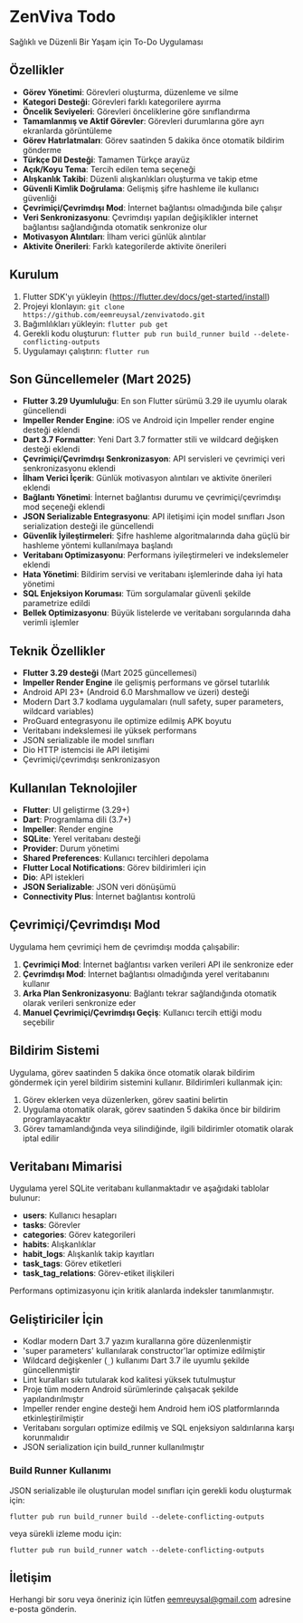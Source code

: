 # ZenViva Todo

Sağlıklı ve Düzenli Bir Yaşam için To-Do Uygulaması

## Özellikler

- **Görev Yönetimi**: Görevleri oluşturma, düzenleme ve silme
- **Kategori Desteği**: Görevleri farklı kategorilere ayırma
- **Öncelik Seviyeleri**: Görevleri önceliklerine göre sınıflandırma
- **Tamamlanmış ve Aktif Görevler**: Görevleri durumlarına göre ayrı ekranlarda görüntüleme
- **Görev Hatırlatmaları**: Görev saatinden 5 dakika önce otomatik bildirim gönderme
- **Türkçe Dil Desteği**: Tamamen Türkçe arayüz
- **Açık/Koyu Tema**: Tercih edilen tema seçeneği
- **Alışkanlık Takibi**: Düzenli alışkanlıkları oluşturma ve takip etme
- **Güvenli Kimlik Doğrulama**: Gelişmiş şifre hashleme ile kullanıcı güvenliği
- **Çevrimiçi/Çevrimdışı Mod**: İnternet bağlantısı olmadığında bile çalışır
- **Veri Senkronizasyonu**: Çevrimdışı yapılan değişiklikler internet bağlantısı sağlandığında otomatik senkronize olur
- **Motivasyon Alıntıları**: İlham verici günlük alıntılar
- **Aktivite Önerileri**: Farklı kategorilerde aktivite önerileri

## Kurulum

1. Flutter SDK'yı yükleyin (https://flutter.dev/docs/get-started/install)
2. Projeyi klonlayın: `git clone https://github.com/eemreuysal/zenvivatodo.git`
3. Bağımlılıkları yükleyin: `flutter pub get`
4. Gerekli kodu oluşturun: `flutter pub run build_runner build --delete-conflicting-outputs`
5. Uygulamayı çalıştırın: `flutter run`

## Son Güncellemeler (Mart 2025)

- **Flutter 3.29 Uyumluluğu**: En son Flutter sürümü 3.29 ile uyumlu olarak güncellendi
- **Impeller Render Engine**: iOS ve Android için Impeller render engine desteği eklendi
- **Dart 3.7 Formatter**: Yeni Dart 3.7 formatter stili ve wildcard değişken desteği eklendi
- **Çevrimiçi/Çevrimdışı Senkronizasyon**: API servisleri ve çevrimiçi veri senkronizasyonu eklendi
- **İlham Verici İçerik**: Günlük motivasyon alıntıları ve aktivite önerileri eklendi
- **Bağlantı Yönetimi**: İnternet bağlantısı durumu ve çevrimiçi/çevrimdışı mod seçeneği eklendi
- **JSON Serializable Entegrasyonu**: API iletişimi için model sınıfları Json serialization desteği ile güncellendi
- **Güvenlik İyileştirmeleri**: Şifre hashleme algoritmalarında daha güçlü bir hashleme yöntemi kullanılmaya başlandı
- **Veritabanı Optimizasyonu**: Performans iyileştirmeleri ve indekslemeler eklendi
- **Hata Yönetimi**: Bildirim servisi ve veritabanı işlemlerinde daha iyi hata yönetimi
- **SQL Enjeksiyon Koruması**: Tüm sorgulamalar güvenli şekilde parametrize edildi
- **Bellek Optimizasyonu**: Büyük listelerde ve veritabanı sorgularında daha verimli işlemler

## Teknik Özellikler

- **Flutter 3.29 desteği** (Mart 2025 güncellemesi)
- **Impeller Render Engine** ile gelişmiş performans ve görsel tutarlılık
- Android API 23+ (Android 6.0 Marshmallow ve üzeri) desteği
- Modern Dart 3.7 kodlama uygulamaları (null safety, super parameters, wildcard variables)
- ProGuard entegrasyonu ile optimize edilmiş APK boyutu
- Veritabanı indekslemesi ile yüksek performans
- JSON serializable ile model sınıfları
- Dio HTTP istemcisi ile API iletişimi
- Çevrimiçi/çevrimdışı senkronizasyon

## Kullanılan Teknolojiler

- **Flutter**: UI geliştirme (3.29+)
- **Dart**: Programlama dili (3.7+)
- **Impeller**: Render engine 
- **SQLite**: Yerel veritabanı desteği
- **Provider**: Durum yönetimi
- **Shared Preferences**: Kullanıcı tercihleri depolama
- **Flutter Local Notifications**: Görev bildirimleri için
- **Dio**: API istekleri
- **JSON Serializable**: JSON veri dönüşümü
- **Connectivity Plus**: İnternet bağlantısı kontrolü

## Çevrimiçi/Çevrimdışı Mod

Uygulama hem çevrimiçi hem de çevrimdışı modda çalışabilir:

1. **Çevrimiçi Mod**: İnternet bağlantısı varken verileri API ile senkronize eder
2. **Çevrimdışı Mod**: İnternet bağlantısı olmadığında yerel veritabanını kullanır
3. **Arka Plan Senkronizasyonu**: Bağlantı tekrar sağlandığında otomatik olarak verileri senkronize eder
4. **Manuel Çevrimiçi/Çevrimdışı Geçiş**: Kullanıcı tercih ettiği modu seçebilir

## Bildirim Sistemi

Uygulama, görev saatinden 5 dakika önce otomatik olarak bildirim göndermek için yerel bildirim sistemini kullanır. Bildirimleri kullanmak için:

1. Görev eklerken veya düzenlerken, görev saatini belirtin
2. Uygulama otomatik olarak, görev saatinden 5 dakika önce bir bildirim programlayacaktır
3. Görev tamamlandığında veya silindiğinde, ilgili bildirimler otomatik olarak iptal edilir

## Veritabanı Mimarisi

Uygulama yerel SQLite veritabanı kullanmaktadır ve aşağıdaki tablolar bulunur:

- **users**: Kullanıcı hesapları
- **tasks**: Görevler
- **categories**: Görev kategorileri
- **habits**: Alışkanlıklar
- **habit_logs**: Alışkanlık takip kayıtları
- **task_tags**: Görev etiketleri
- **task_tag_relations**: Görev-etiket ilişkileri

Performans optimizasyonu için kritik alanlarda indeksler tanımlanmıştır.

## Geliştiriciler İçin

- Kodlar modern Dart 3.7 yazım kurallarına göre düzenlenmiştir
- 'super parameters' kullanılarak constructor'lar optimize edilmiştir
- Wildcard değişkenler (`_`) kullanımı Dart 3.7 ile uyumlu şekilde güncellenmiştir
- Lint kuralları sıkı tutularak kod kalitesi yüksek tutulmuştur
- Proje tüm modern Android sürümlerinde çalışacak şekilde yapılandırılmıştır
- Impeller render engine desteği hem Android hem iOS platformlarında etkinleştirilmiştir
- Veritabanı sorguları optimize edilmiş ve SQL enjeksiyon saldırılarına karşı korunmalıdır
- JSON serialization için build_runner kullanılmıştır

### Build Runner Kullanımı

JSON serializable ile oluşturulan model sınıfları için gerekli kodu oluşturmak için:

```
flutter pub run build_runner build --delete-conflicting-outputs
```

veya sürekli izleme modu için:

```
flutter pub run build_runner watch --delete-conflicting-outputs
```

## İletişim

Herhangi bir soru veya öneriniz için lütfen eemreuysal@gmail.com adresine e-posta gönderin.
